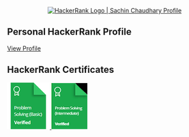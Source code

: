 <p align="center">
    <a href="https://www.hackerrank.com/sachinc_19">
        <img alt="HackerRank Logo | Sachin Chaudhary Profile" src="https://hrcdn.net/fcore/assets/brand/typemark_60x200-7435b42d20.svg" >
    </a>
</p>

## Personal HackerRank Profile

[View Profile](https://www.hackerrank.com/sachinc_19)

## HackerRank Certificates

<a href="https://www.hackerrank.com/certificates/a30303dbcdeb">
    <img src="Badges/problem_solving_basic_skill.png" alt="Problem Solving (Basic) Certificate"/>
</a>
</a>
<a href="https://www.hackerrank.com/certificates/f89db3c55485">
    <img src="Badges/problem_solving_intermediate_skill.png" alt="Problem olving (Intermediate) Certificate"/>
</a>
